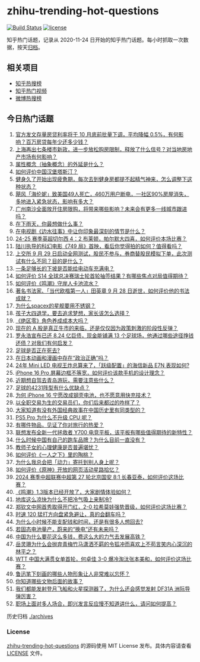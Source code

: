 # zhihu-trending-hot-questions

[![Build Status](https://github.com/justjavac/zhihu-trending-hot-questions/workflows/ci/badge.svg?branch=master)](https://github.com/justjavac/zhihu-trending-hot-questions/actions)
[![license](https://img.shields.io/github/license/justjavac/zhihu-trending-hot-questions)](https://github.com/justjavac/zhihu-trending-hot-questions/blob/master/LICENSE)

知乎热门话题，记录从 2020-11-24
日开始的知乎热门话题。每小时抓取一次数据，按天[归档](./archives)。

## 相关项目

- [知乎热搜榜](https://github.com/justjavac/zhihu-trending-top-search)
- [知乎热门视频](https://github.com/justjavac/zhihu-trending-hot-video)
- [微博热搜榜](https://github.com/justjavac/weibo-trending-hot-search)

## 今日热门话题

<!-- BEGIN -->
<!-- 最后更新时间 Mon Sep 30 2024 05:19:42 GMT+0800 (China Standard Time) -->

1. [官方发文存量房贷利率将于 10 月底前批量下调，平均降幅 0.5%，有何影响？百万房贷每年少还多少钱？](https://www.zhihu.com/question/689366863)
1. [上海再出七条楼市新政，进一步放松购房限制，释放了什么信号？对当地房地产市场有何影响？](https://www.zhihu.com/question/689470124)
1. [属性概念（抽象概念）的外延是什么？](https://www.zhihu.com/question/667388132)
1. [如何评价中国汉堡塔斯汀？](https://www.zhihu.com/question/614636954)
1. [健身久了开始出现疲惫期，每次去到健身房都提不起精气神来，怎么调整下这种状态？](https://www.zhihu.com/question/667661892)
1. [飓风「海伦妮」致美国49人死亡，460万用户断电，一社区90%房屋消失，多地进入紧急状态，影响有多大？](https://www.zhihu.com/question/680288984)
1. [广州南沙全面放开住房限购，将带来哪些影响？未来会有更多一线城市跟进吗？](https://www.zhihu.com/question/673024136)
1. [在下雨天，你最想做什么事？](https://www.zhihu.com/question/679235841)
1. [在电视剧《边水往事》中让你印象最深刻的情节是什么？](https://www.zhihu.com/question/664432139)
1. [24-25 赛季英超切尔西 4：2 布莱顿，帕尔默大四喜，如何评价本场比赛？](https://www.zhihu.com/question/680120869)
1. [陆川执导的科幻电影《749 局》首映，看后你觉得拍的如何？值得看吗？](https://www.zhihu.com/question/689079411)
1. [上交所 9 月 29 日启动全网测试，股民不参与，券商替股民模拟下单，此次测试有什么不同？目的是什么？](https://www.zhihu.com/question/682461956)
1. [一条足够长的下坡是否能给电动车充满电？](https://www.zhihu.com/question/628293792)
1. [如何评价 S14 全球总决赛瑞士轮首轮抽签结果？有哪些焦点对局值得期待？](https://www.zhihu.com/question/690717244)
1. [如何评价《鸣潮》守岸人卡池流水？](https://www.zhihu.com/question/685103490)
1. [著名书法家、「当代欧楷第一人」田英章 9 月 28 日逝世，如何评价他的书法成就？](https://www.zhihu.com/question/682215971)
1. [为什么spacex的星舰要用不锈钢？](https://www.zhihu.com/question/406813026)
1. [孩子大四退学，要去追求梦想，家长该怎么选择？](https://www.zhihu.com/question/680242580)
1. [《绝区零》角色养成成本大吗？](https://www.zhihu.com/question/664552969)
1. [现在的 A 股是真正牛市的来临，还是仅仅因为政策刺激的阶段性反弹？](https://www.zhihu.com/question/679697244)
1. [罗永浩宣布已还 8.24 亿巨债，现金能铺满 13 个足球场，他通过哪些途径挣钱还债？对我们有何启发？](https://www.zhihu.com/question/677043479)
1. [足球是否正在死去?](https://www.zhihu.com/question/621569065)
1. [在日本动画和漫画中存在“政治正确”吗？](https://www.zhihu.com/question/41117990)
1. [24年 Mini LED 电视王炸总算来了，「跃级配置」的海信新品 E7N 表现如何?](https://www.zhihu.com/question/684529917)
1. [iPhone 16 Pro 屏幕边框不等宽，如何评价该款手机的设计理念？](https://www.zhihu.com/question/668137224)
1. [近期想自驾去青岛游玩，需要注意些什么？](https://www.zhihu.com/question/666034831)
1. [足球的4231阵型有什么优缺点？](https://www.zhihu.com/question/343376432)
1. [为何 iPhone 16 宁愿改成钢壳电池，也不愿意用快充技术？](https://www.zhihu.com/question/667687176)
1. [以全职交易为生的交易员们，你们后来都过的咋样了？](https://www.zhihu.com/question/572525501)
1. [大家知道有没有外国经典故事在中国历史里有同类型的？](https://www.zhihu.com/question/667313815)
1. [PS5 Pro 为什么不升级 CPU 呢？](https://www.zhihu.com/question/667541816)
1. [有哪件物品，见证了你对旅行的热爱？](https://www.zhihu.com/question/666394131)
1. [联想发布全新一代拯救者 Y700 电竞平板，该平板有哪些值得期待的新特性？](https://www.zhihu.com/question/668149025)
1. [什么时候中国有自己的跑车品牌？为什么目前一直没有？](https://www.zhihu.com/question/455232411)
1. [教师子女的心理健康是否普遍堪忧？](https://www.zhihu.com/question/664034662)
1. [如何评价《一人之下》里的陶桃？](https://www.zhihu.com/question/606200856)
1. [为什么我总会把「动力」寄托到别人身上呢？](https://www.zhihu.com/question/668235338)
1. [如何评价《原神》开放的网页活动星路拾忆？](https://www.zhihu.com/question/676986482)
1. [2024 赛季中超联赛中超第 27 轮北京国安 8:1 长春亚泰，如何评价这场比赛？](https://www.zhihu.com/question/679337516)
1. [《鸣潮》1.3版本已经开放了，大家剧情体验如何？](https://www.zhihu.com/question/684020677)
1. [地库这么凉快为什么不把冷气吸上来制冷?](https://www.zhihu.com/question/612815164)
1. [郑钦文中网首秀取得开门红，2-0 拉希莫娃强势晋级，如何评价这场比赛？](https://www.zhihu.com/question/679311341)
1. [时速 120 猛打方向盘紧急避让，真的会翻车吗？](https://www.zhihu.com/question/663950525)
1. [为什么小时候不能支配钱和时间，还是有很多人想回去?](https://www.zhihu.com/question/640085678)
1. [若固态电池量产，蔚来的“换电”还有未来吗？](https://www.zhihu.com/question/666257227)
1. [中国为什么要花这么多钱，费这么大的力气去发展高铁？](https://www.zhihu.com/question/21347929)
1. [岳灵珊为什么会抛弃青梅竹马潇洒不羁的令狐冲而喜欢上不苟言笑内心深沉的林平之？](https://www.zhihu.com/question/50539140)
1. [WTT 中国大满贯女单首轮，何卓佳 3-0 爆冷淘汰张本美和，如何评价这场比赛？](https://www.zhihu.com/question/683869468)
1. [鲁迅笔下刻画的哪些人物形象让人非常难以忘怀？](https://www.zhihu.com/question/668146382)
1. [你知道哪些文物后面的故事？](https://www.zhihu.com/question/267167362)
1. [我们都能发射登月飞船和火星探测器了，为什么还会感觉发射 DF31A 洲际导弹厉害？](https://www.zhihu.com/question/675672298)
1. [职场上面对多人场合，即兴发言反应慢不知道讲什么，请问如何提高？](https://www.zhihu.com/question/667663121)

<!-- END -->

历史归档 [./archives](./archives)

### License

[zhihu-trending-hot-questions](https://github.com/justjavac/zhihu-trending-hot-questions)
的源码使用 MIT License 发布。具体内容请查看 [LICENSE](./LICENSE) 文件。
